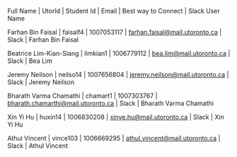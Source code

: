 Full Name         | UtorId   | Student Id | Email                          | Best way to Connect | Slack User Name

Farhan Bin Faisal | faisalf4 | 1007053117 | farhan.faisal@mail.utoronto.ca | Slack               | Farhan Bin Faisal

Beatrice Lim-Kian-Siang | limkian1 | 1006779112 | bea.lim@mail.utoronto.ca | Slack | Bea Lim

Jeremy Neilson | neilso14 | 1007656804 | jeremy.neilson@mail.utoronto.ca | Slack | Jeremy Neilson

Bharath Varma Chamathi | chamart1 | 1007303767 | bharath.chamarthi@mail.utoronto.ca | Slack | Bharath Varma Chamathi

Xin Yi Hu | huxin14 | 1006830208 | xinye.hu@mail.utoronto.ca | Slack | Xin Yi Hu

Athul Vincent | vince103 | 1006669295 | athul.vincent@mail.utoronto.ca | Slack | Athul Vincent
